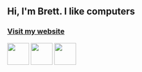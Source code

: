 ## Hi, I'm Brett. I like computers
### [Visit my website](https://blamy.github.io/blamy.dev)

<a href="https://linkedin.com/in/blamy"><img src="/BLamy/BLamy/raw/master/linkedin.svg" width="50px" height="50px" /></a>
<a href="https://github.com/blamy"><img src="/BLamy/BLamy/raw/master/github.svg" width="50px" height="50px" /></a>
<a href="https://twitter.com/brett_lamy"><img src="/BLamy/BLamy/raw/master/twitter.svg" width="50px" height="50px" /></a>
